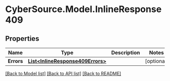 # CyberSource.Model.InlineResponse409
## Properties

Name | Type | Description | Notes
------------ | ------------- | ------------- | -------------
**Errors** | [**List&lt;InlineResponse409Errors&gt;**](InlineResponse409Errors.md) |  | [optional] 

[[Back to Model list]](../README.md#documentation-for-models) [[Back to API list]](../README.md#documentation-for-api-endpoints) [[Back to README]](../README.md)

